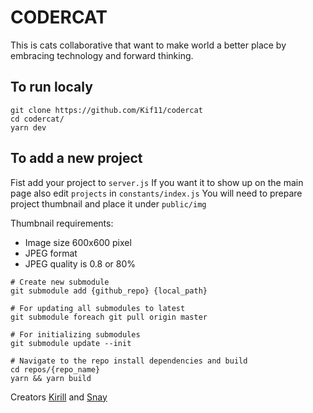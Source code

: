# CODERCAT

This is cats collaborative that want to make world a better place by embracing technology and forward thinking.

## To run localy
```
git clone https://github.com/Kif11/codercat
cd codercat/
yarn dev
```

## To add a new project

Fist add your project to `server.js`
If you want it to show up on the main page also edit `projects` in `constants/index.js`
You will need to prepare project thumbnail and place it under `public/img`

Thumbnail requirements:

- Image size 600x600 pixel
- JPEG format
- JPEG quality is 0.8 or 80%

```
# Create new submodule
git submodule add {github_repo} {local_path}

# For updating all submodules to latest
git submodule foreach git pull origin master

# For initializing submodules
git submodule update --init

# Navigate to the repo install dependencies and build
cd repos/{repo_name}
yarn && yarn build
```

Creators [Kirill](https://github.com/kif11) and [Snay](https://github.com/sneha-belkhale)